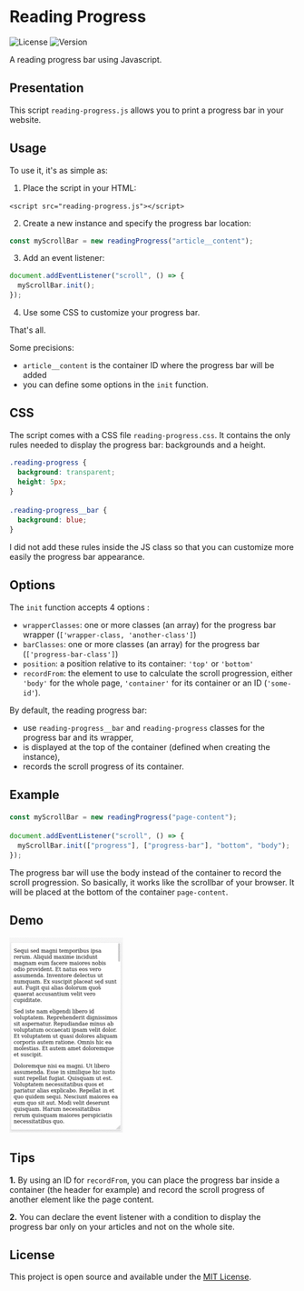 # Reading Progress

![License](https://img.shields.io/github/license/ArmandPhilippot/reading-progress?color=blue&colorA=4c4f56&label=License&style=flat-square) ![Version](https://img.shields.io/github/package-json/v/ArmandPhilippot/reading-progress?color=blue&colorA=4c4f56&label=Version&style=flat-square)

A reading progress bar using Javascript.

## Presentation

This script `reading-progress.js` allows you to print a progress bar in your website.

## Usage

To use it, it's as simple as:

1. Place the script in your HTML:

`<script src="reading-progress.js"></script>`

2. Create a new instance and specify the progress bar location:

```javascript
const myScrollBar = new readingProgress("article__content");
```

3. Add an event listener:

```javascript
document.addEventListener("scroll", () => {
  myScrollBar.init();
});
```

4. Use some CSS to customize your progress bar.

That's all.

Some precisions:

- `article__content` is the container ID where the progress bar will be added
- you can define some options in the `init` function.

## CSS

The script comes with a CSS file `reading-progress.css`. It contains the only rules needed to display the progress bar: backgrounds and a height.

```css
.reading-progress {
  background: transparent;
  height: 5px;
}

.reading-progress__bar {
  background: blue;
}
```

I did not add these rules inside the JS class so that you can customize more easily the progress bar appearance.

## Options

The `init` function accepts 4 options :

- `wrapperClasses`: one or more classes (an array) for the progress bar wrapper (`['wrapper-class, 'another-class']`)
- `barClasses`: one or more classes (an array) for the progress bar (`['progress-bar-class']`)
- `position`: a position relative to its container: `'top'` or `'bottom'`
- `recordFrom`: the element to use to calculate the scroll progression, either `'body'` for the whole page, `'container'` for its container or an ID (`'some-id'`).

By default, the reading progress bar:

- use `reading-progress__bar` and `reading-progress` classes for the progress bar and its wrapper,
- is displayed at the top of the container (defined when creating the instance),
- records the scroll progress of its container.

## Example

```javascript
const myScrollBar = new readingProgress("page-content");

document.addEventListener("scroll", () => {
  myScrollBar.init(["progress"], ["progress-bar"], "bottom", "body");
});
```

The progress bar will use the body instead of the container to record the scroll progression. So basically, it works like the scrollbar of your browser. It will be placed at the bottom of the container `page-content`.

## Demo

![test](./assets/test.gif)

## Tips

**1.** By using an ID for `recordFrom`, you can place the progress bar inside a container (the header for example) and record the scroll progress of another element like the page content.

**2.** You can declare the event listener with a condition to display the progress bar only on your articles and not on the whole site.

## License

This project is open source and available under the [MIT License](https://github.com/ArmandPhilippot/minimalist-toc/blob/master/LICENSE).
